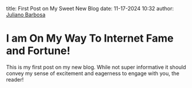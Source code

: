 title: First Post on My Sweet New Blog
date: 11-17-2024 10:32
author: [Juliano Barbosa](julianomb@gmail.com)

# I am On My Way To Internet Fame and Fortune!

This is my first post on my new blog. While not super informative it
should convey my sense of excitement and eagerness to engage with you,
the reader!
